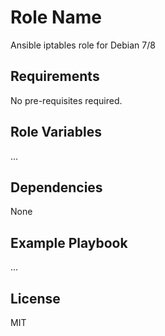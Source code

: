 Role Name
=========

Ansible iptables role for Debian 7/8

Requirements
------------

No pre-requisites required.

Role Variables
--------------

...

Dependencies
------------

None

Example Playbook
----------------

...

License
-------

MIT

